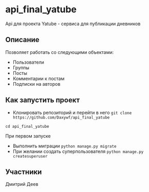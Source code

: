 # api_final_yatube
Api для проекта Yatube - сервиса для публикации дневников

## Описание
Позволяет работать со следующими объектами:
- Пользователи
- Группы
- Посты
- Комментарии к постам
- Подписки на авторов

## Как запустить проект
- Клонировать репозиторий и перейти в него
```git clone https://github.com/Daxywf/api_final_yatube```

```cd api_final_yatube```

При первом запуске
- Выполнить миграции
```python manage.py migrate```
- При желании создать суперпользователя
```python manage.py createsuperuser```

## Участники

Дмитрий Деев
